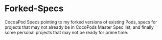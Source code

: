 Forked-Specs
============

CocoaPod Specs pointing to my forked versions of existing Pods, specs for projects that may not already be in CocoPods Master Spec list, and finally some personal projects that may not be ready for prime time.
